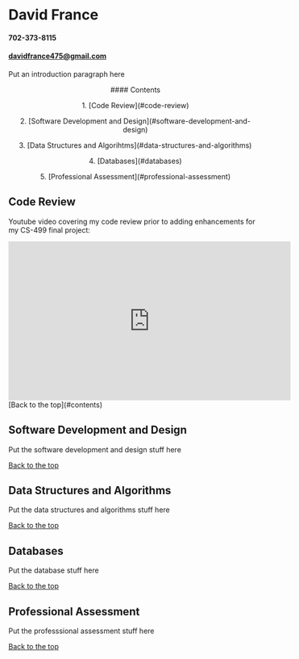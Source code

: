 # David France 
#### 702-373-8115
#### davidfrance475@gmail.com


Put an introduction paragraph here

<p style="text-align: center;">#### Contents</p>
<p style="text-align: center;">1. [Code Review](#code-review)</p>
<p style="text-align: center;">2. [Software Development and Design](#software-development-and-design)</p>
<p style="text-align: center;">3. [Data Structures and Algorihtms](#data-structures-and-algorithms)</p>
<p style="text-align: center;">4. [Databases](#databases)</p>
<p style="text-align: center;">5. [Professional Assessment](#professional-assessment)</p>

## Code Review 


Youtube video covering my code review prior to adding enhancements for my CS-499 final project:
<iframe width="560" height="315" src="https://www.youtube.com/embed/76tEqNTcvFA?si=nYg4x87zR1OLd5L2" title="YouTube video player" frameborder="0" allow="accelerometer; autoplay; clipboard-write; encrypted-media; gyroscope; picture-in-picture; web-share" allowfullscreen></iframe>
[Back to the top](#contents)

## Software Development and Design 


Put the software development and design stuff here

[Back to the top](#contents)

## Data Structures and Algorithms


Put the data structures and algorithms stuff here

[Back to the top](#contents)

## Databases 


Put the database stuff here

[Back to the top](#contents)

## Professional Assessment 


Put the professsional assessment stuff here

[Back to the top](#contents)
